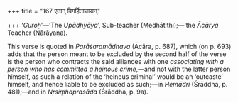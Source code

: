 +++
title = "167 एतान् विगर्हिताचारान्"

+++
‘*Guroḥ*’—‘The *Upādhyāya*’, Sub-teacher (Medhātithi);—‘the *Ācārya*
Teacher (Nārāyaṇa).

This verse is quoted in *Parāśaramādhava* (Ācāra, p. 687), which (on p.
693) adds that the person meant to be excluded by the second half of the
verse is the person who contracts the said alliances with one
*associating with a person who has committed a heinous crime*,—and not
with the latter person himself, as such a relation of the ‘heinous
criminal’ would be an ‘outcaste’ himself, and hence liable to be
excluded as such;—in *Hemādri* (Śrāddha, p. 481);—and in
*Nṛsiṃhaprasāda* (Śrāddha, p. 9a).


